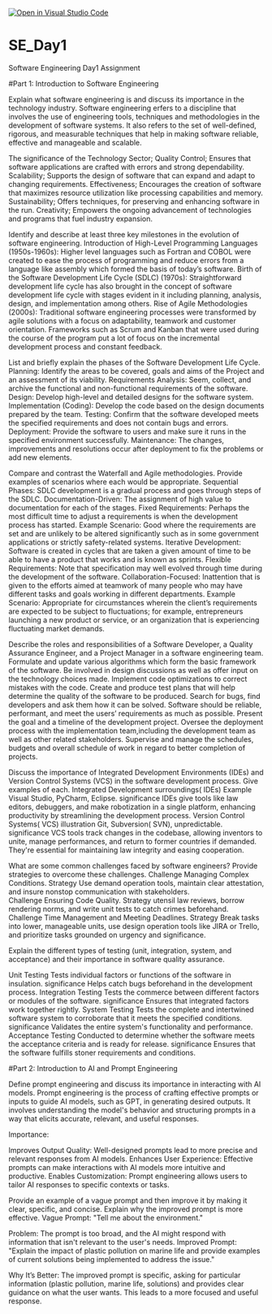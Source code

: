[![Open in Visual Studio Code](https://classroom.github.com/assets/open-in-vscode-2e0aaae1b6195c2367325f4f02e2d04e9abb55f0b24a779b69b11b9e10269abc.svg)](https://classroom.github.com/online_ide?assignment_repo_id=15586572&assignment_repo_type=AssignmentRepo)
# SE_Day1
Software Engineering Day1 Assignment

#Part 1: Introduction to Software Engineering

Explain what software engineering is and discuss its importance in the technology industry.
Software engineering erfers to a discipline that involves the use of engineering tools, techniques and methodologies in the development of software systems. It also refers to the set of well-defined, rigorous, and measurable techniques that help in making software reliable, effective and manageable and scalable.

The significance of the Technology Sector;
Quality Control; Ensures that software applications are crafted with errors and strong dependability.
Scalability; Supports the design of software that can expand and adapt to changing requirements.
Effectiveness; Encourages the creation of software that maximizes resource utilization like processing capabilities and memory.
Sustainability; Offers techniques, for preserving and enhancing software in the run.
Creativity; Empowers the ongoing advancement of technologies and programs that fuel industry expansion.

Identify and describe at least three key milestones in the evolution of software engineering.
Introduction of High-Level Programming Languages (1950s-1960s): Higher level languages such as Fortran and COBOL were created to ease the process of programming and reduce errors from a language like assembly which formed the basis of today’s software. Birth of the Software Development Life Cycle (SDLC) (1970s): Straightforward development life cycle has also brought in the concept of software development life cycle with stages evident in it including planning, analysis, design, and implementation among others. Rise of Agile Methodologies (2000s): Traditional software engineering processes were transformed by agile solutions with a focus on adaptability, teamwork and customer orientation. Frameworks such as Scrum and Kanban that were used during the course of the program put a lot of focus on the incremental development process and constant feedback.

List and briefly explain the phases of the Software Development Life Cycle.
Planning: Identify the areas to be covered, goals and aims of the Project and an assessment of its viability. Requirements Analysis: Seem, collect, and archive the functional and non-functional requirements of the software. Design: Develop high-level and detailed designs for the software system. Implementation (Coding): Develop the code based on the design documents prepared by the team. Testing: Confirm that the software developed meets the specified requirements and does not contain bugs and errors. Deployment: Provide the software to users and make sure it runs in the specified environment successfully. Maintenance: The changes, improvements and resolutions occur after deployment to fix the problems or add new elements.

Compare and contrast the Waterfall and Agile methodologies. Provide examples of scenarios where each would be appropriate.
Sequential Phases: SDLC development is a gradual process and goes through steps of the SDLC. Documentation-Driven: The assignment of high value to documentation for each of the stages. Fixed Requirements: Perhaps the most difficult time to adjust a requirements is when the development process has started. Example Scenario: Good where the requirements are set and are unlikely to be altered significantly such as in some government applications or strictly safety-related systems. Iterative Development: Software is created in cycles that are taken a given amount of time to be able to have a product that works and is known as sprints. Flexible Requirements: Note that specification may well evolved through time during the development of the software. Collaboration-Focused: Inattention that is given to the efforts aimed at teamwork of many people who may have different tasks and goals working in different departments. Example Scenario: Appropriate for circumstances wherein the client’s requirements are expected to be subject to fluctuations; for example, entrepreneurs launching a new product or service, or an organization that is experiencing fluctuating market demands.

Describe the roles and responsibilities of a Software Developer, a Quality Assurance Engineer, and a Project Manager in a software engineering team.
Formulate and update various algorithms which form the basic framework of the software. Be involved in design discussions as well as offer input on the technology choices made. Implement code optimizations to correct mistakes with the code. Create and produce test plans that will help determine the quality of the software to be produced. Search for bugs, find developers and ask them how it can be solved. Software should be reliable, performant, and meet the users’ requirements as much as possible. Present the goal and a timeline of the development project. Oversee the deployment process with the implementation team,including the development team as well as other related stakeholders. Supervise and manage the schedules, budgets and overall schedule of work in regard to better completion of projects.

Discuss the importance of Integrated Development Environments (IDEs) and Version Control Systems (VCS) in the software development process. Give examples of each.
Integrated Development surroundings( IDEs)   Example Visual Studio, PyCharm, Eclipse.  significance IDEs  give tools like  law editors, debuggers, and  make  robotization in a single platform, enhancing productivity by streamlining the development process.  Version Control Systems( VCS)   illustration Git, Subversion( SVN), unpredictable.  significance VCS tools track changes in the codebase, allowing  inventors to  unite, manage  performances, and  return to  former  countries if  demanded. They're essential for maintaining  law integrity and easing  cooperation. 

What are some common challenges faced by software engineers? Provide strategies to overcome these challenges.
Challenge Managing Complex Conditions.   Strategy Use  demand  operation tools, maintain clear attestation, and  insure  nonstop communication with stakeholders.  
Challenge Ensuring Code Quality.   Strategy utensil  law reviews, borrow rendering  norms, and write unit tests to catch  crimes beforehand.  
Challenge Time Management and Meeting Deadlines.   Strategy Break tasks into  lower, manageable units, use  design  operation tools like JIRA or Trello, and prioritize tasks grounded on urgency and  significance. 

Explain the different types of testing (unit, integration, system, and acceptance) and their importance in software quality assurance.

Unit Testing   Tests individual  factors or functions of the software in  insulation.  significance Helps catch bugs beforehand in the development process. 
Integration Testing   Tests the commerce between different  factors or modules of the software.  significance Ensures that integrated  factors work together  rightly. 
System Testing   Tests the complete and intertwined software system to  corroborate that it meets the specified conditions.  significance Validates the entire system's functionality and performance. 
Acceptance Testing   Conducted to determine whether the software meets the acceptance criteria and is ready for release.  significance Ensures that the software fulfills  stoner  requirements and conditions. 

#Part 2: Introduction to AI and Prompt Engineering


Define prompt engineering and discuss its importance in interacting with AI models.
Prompt engineering is the process of crafting effective prompts or inputs to guide AI models, such as GPT, in generating desired outputs. It involves understanding the model's behavior and structuring prompts in a way that elicits accurate, relevant, and useful responses.

Importance:

Improves Output Quality: Well-designed prompts lead to more precise and relevant responses from AI models.
Enhances User Experience: Effective prompts can make interactions with AI models more intuitive and productive.
Enables Customization: Prompt engineering allows users to tailor AI responses to specific contexts or tasks.

Provide an example of a vague prompt and then improve it by making it clear, specific, and concise. Explain why the improved prompt is more effective.
Vague Prompt: "Tell me about the environment."

Problem: The prompt is too broad, and the AI might respond with information that isn't relevant to the user's needs.
Improved Prompt: "Explain the impact of plastic pollution on marine life and provide examples of current solutions being implemented to address the issue."

Why It’s Better: The improved prompt is specific, asking for particular information (plastic pollution, marine life, solutions) and provides clear guidance on what the user wants. This leads to a more focused and useful response.
